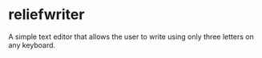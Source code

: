reliefwriter
============

A simple text editor that allows the user to write using only three letters on any keyboard.
